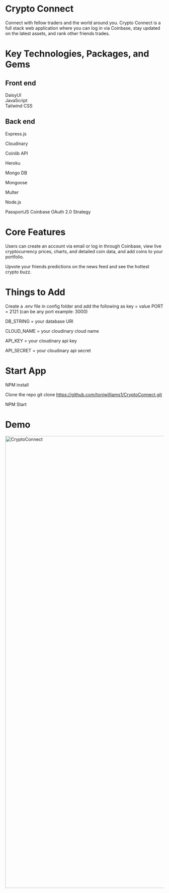 # Crypto Connect
Connect with fellow traders and the world around you. Crypto Connect is a full stack web application where you can log in via Coinbase, stay updated on the latest assets, and rank other friends trades.

# Key Technologies, Packages, and Gems
## Front end <br>
DaisyUI <br>
JavaScript <br>
Tailwind CSS <br>


## Back end
Express.js

Cloudinary

Coinlib API

Heroku

Mongo DB

Mongoose

Multer

Node.js

PassportJS Coinbase OAuth 2.0 Strategy

# Core Features

Users can create an account via email or log in through Coinbase, view live cryptocurrency prices, charts, and detailed coin data, and add coins to your portfolio.

Upvote your friends predictions on the news feed and see the hottest crypto buzz.

# Things to Add

Create a .env file in config folder and add the following as key = value PORT = 2121 (can be any port example: 3000)

DB_STRING = your database URI

CLOUD_NAME = your cloudinary cloud name

API_KEY = your cloudinary api key

API_SECRET = your cloudinary api secret

# Start App
NPM install

Clone the repo git clone https://github.com/toniwilliams1/CryptoConnect.git

NPM Start

# Demo

<img width="1437" alt="CryptoConnect" src="https://user-images.githubusercontent.com/100317017/208328862-9945fdb7-c30d-41e7-8606-9135a33ec10e.png">



